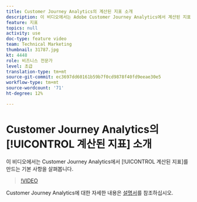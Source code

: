 ```yaml
---
title: Customer Journey Analytics의 계산된 지표 소개
description: 이 비디오에서는 Adobe Customer Journey Analytics에서 계산된 지표를 만드는 기본 사항을 살펴봅니다.
feature: 지표
topics: null
activity: use
doc-type: feature video
team: Technical Marketing
thumbnail: 31787.jpg
kt: 4448
role: 비즈니스 전문가
level: 초급
translation-type: tm+mt
source-git-commit: ec3697dd60161b59b7f0cd9878f40fd9eeae30e5
workflow-type: tm+mt
source-wordcount: '71'
ht-degree: 12%

---
```



# Customer Journey Analytics의 [!UICONTROL 계산된 지표] 소개

이 비디오에서는 Customer Journey Analytics에서 [!UICONTROL 계산된 지표]를 만드는 기본 사항을 살펴봅니다.

>[!VIDEO](https://video.tv.adobe.com/v/31787/?quality=12)

Customer Journey Analytics에 대한 자세한 내용은 [설명서](https://docs.adobe.com/content/help/ko-KR/analytics-platform/using/cja-landing.html)를 참조하십시오.
